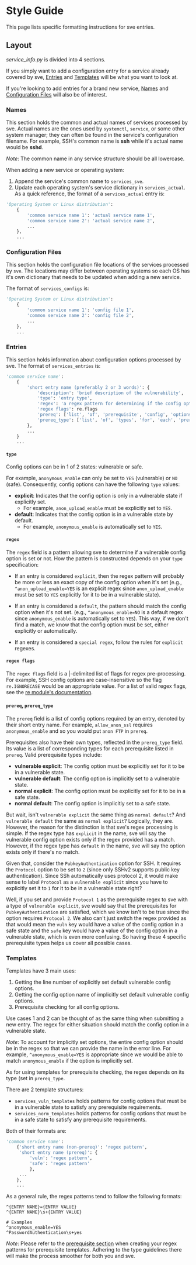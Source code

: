 # Style Guide
This page lists specific formatting instructions for sve entries.


## Layout
*service_info.py* is divided into 4 sections.

If you simply want to add a configuration entry for a service already covered by sve, [Entries](#entries) and [Templates](#templates) will be what you want to look at.

If you're looking to add entries for a brand new service, [Names](#names) and [Configuration Files](#configs) will also be of interest.

<a name="names"></a>
### Names
This section holds the common and actual names of services processed by sve. Actual names are the ones used by `systemctl`, `service`, or some other system manager; they can often be found in the service's configuration filename. For example, SSH's common name is **ssh** while it's actual name would be **sshd**.

*Note*: The common name in any service structure should be all lowercase.

When adding a new service or operating system:

1. Append the service's common name to `services_sve`.
2. Update each operating system's service dictionary in `services_actual`. As a quick reference, the format of a `services_actual` entry is:

```python
'Operating System or Linux distribution':
    {
        'common service name 1': 'actual service name 1',
        'common service name 2': 'actual service name 2',
        ...
    },
    ...
```


<a name="configs"></a>
### Configuration Files
This section holds the configuration file locations of the services processed by `sve`. The locations may differ between operating systems so each OS has it's own dictionary that needs to be updated when adding a new service.

The format of `services_configs` is:
```python
'Operating System or Linux distribution':
    {
        'common service name 1': 'config file 1',
        'common service name 2': 'config file 2',
        ...
    },
    ...
```

<a name="entries"></a>
### Entries
This section holds information about configuration options processed by sve. The format of `services_entries` is:

```python
'common service name':
    {
        'short entry name (preferably 2 or 3 words)': {
            'description': 'brief description of the vulnerability',
            'type': 'entry type',
            'regex': 'a regex pattern for determining if the config option is set',
            'regex flags': re.flags
            'prereq': ['list', 'of', 'prerequisite', 'config', 'options']
            'prereq_type': ['list', 'of', 'types', 'for', 'each', 'prerequisite']
        },
        ...
    }
    ...
```

#### `type`
Config options can be in 1 of 2 states: vulnerable or safe.

For example, `anonymous_enable` can only be set to `YES` (vulnerable) or `NO` (safe). Consequently, config options can have the following `type` values:

* **explicit**: Indicates that the config option is only in a vulnerable state if explicitly set.
  * For example, `anon_upload_enable` must be explicitly set to `YES`.
* **default**: Indicates that the config option is in a vulnerable state by default.
  * For example, `anonymous_enable` is automatically set to `YES`.
<!--* **special regex**: Indicates the config option type is explicit, but matching it relies on some regex magic and thus requires some special output processing on sve's side.-->
  <!--* For example, `^local_umask=0[0-6][0-6]` is a special regex since in our test output we don't want to show `[0-6]` but the actual number matched.-->


#### `regex`
The `regex` field is a pattern allowing sve to determine if a vulnerable config option is set or not. How the pattern is constructed depends on your `type` specification:

* If an entry is considered `explicit`, then the regex pattern  will probably be more or less an exact copy of the config option when it's set (e.g., `^anon_upload_enable=YES` is an explicit regex since `anon_upload_enable` must be set to `YES` explicitly for it to be in a vulnerable state).

* If an entry is considered a `default`, the pattern should match the config option when it's not set. (e.g., `^anonymous_enable=NO` is a default regex since `anonymous_enable` is automatically set to `YES`). This way, if we don't find a match, we know that the config option must be set, either explicitly or automatically.

* If an entry is considered a `special regex`, follow the rules for `explicit` regexes.

#### `regex flags`
The `regex flags` field is a |-delimited list of flags for regex pre-processing. For example, SSH config options are case-insensitive so the flag `re.IGNORECASE` would be an appropriate value. For a list of valid regex flags, see the [re module's documentation](https://docs.python.org/3/library/re.html#re.A).

<a name="prereq"></a>
#### `prereq`, `prereq_type`
The `prereq` field is a list of config options required by an entry, denoted by their short entry name. For example, `allow_anon_ssl` requires `anonymous_enable` and so you would put `anon FTP` in `prereq`.

Prerequisites also have their own types, reflected in the `prereq_type` field. Its value is a list of corresponding types for each prerequisite listed in `prereq`. Valid prerequisite types include:

* **vulnerable explicit**: The config option must be explicitly set for it to be in a vulnerable state.
* **vulnerable default**:  The config option is implicitly set to a vulnerable state.
* **normal explicit**:     The config option must be explicitly set for it to be in a safe state.
* **normal default**:      The config option is implicitly set to a safe state.

But wait, isn't `vulnerable explicit` the same thing as `normal default`? And `vulnerable default` the same as `normal explicit`? Logically, they are. However, the reason for the distinction is that sve's regex processing is simple. If the regex type has `explicit` in the name, sve will say the vulnerable config option exists only if the regex provided has a match. However, if the regex type has `default` in the name, sve will say the option exists only if there's no match.

Given that, consider the `PubkeyAuthentication` option for SSH. It requires the `Protocol` option to be set to `2` (since only SSHv2 supports public key authentication). Since SSh automatically uses protocol 2, it would make sense to label `Protocol` as a `vulnerable explicit` since you have to explicitly set it to `1` for it to be in a vulnerable state right?

Well, if you set and provide `Protocol 1` as the prerequisite regex to sve with a type of `vulnerable explicit`, sve would say that the prerequisites for `PubkeyAuthentication` are satisfied, which we know isn't to be true since the option requires `Protocol 2`. We also can't just switch the regex provided as that would mean the `vuln` key would have a value of the config option in a safe state and the `safe` key would have a value of the config option in a vulnerable state, which is even more confusing. So having these 4 specific prerequisite types helps us cover all possible cases.

<a name="templates"></a>
### Templates
Templates have 3 main uses:
1. Getting the line number of explicitly set default vulnerable config options.
2. Getting the config option name of implicitly set default vulnerable config options.
3. Prerequisite checking for all config options.

Use cases 1 and 2 can be thought of as the same thing when submitting a new entry. The regex for either situation should match the config option in a vulnerable state.

*Note*: To account for implicitly set options, the entire config option should be in the regex so that we can provide the name in the error line. For example, `^anonymous_enable=YES` is appropriate since we would be able to match `anonymous_enable` if the option is implicitly set.

As for using templates for prerequisite checking, the regex depends on its type (set in `prereq_type`.

There are 2 template structures:
* `services_vuln_templates` holds patterns for config options that must be in a vulnerable state to satisfy any prerequisite requirements.
* `services_norm_templates` holds patterns for config options that must be in a safe state to satisfy any prerequisite requirements.

Both of their formats are:
```python
'common service name':
    {'short entry name (non-prereq)': 'regex pattern',
     'short entry name (prereq)': {
         'vuln': 'regex pattern',
         'safe': 'regex pattern'
         },
     ...
    },
    ...
```

As a general rule, the regex patterns tend to follow the following formats:
```
^{ENTRY NAME}={ENTRY VALUE}
^{ENTRY NAME}\s+{ENTRY VALUE}

# Examples
^anonymous_enable=YES
^PasswordAuthentication\s+yes
```

*Note*: Please refer to the [prerequisite section](#prereq) when creating your regex patterns for prerequisite templates. Adhering to the type guidelines there will make the process smoother for both you and sve.
